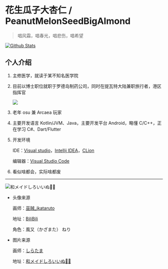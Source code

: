 # 花生瓜子大杏仁 / PeanutMelonSeedBigAlmond

> 唱风霜，唱春光，唱悲伤，唱希望

[![Github Stats](https://github-readme-stats.vercel.app/api?username=PeanutMelonSeedBigAlmond)](https://github.com/PeanutMelonSeedBigAlmond)

## 个人介绍

1. 主修医学，就读于某不知名医学院

2. 目前以博士职位就职于罗德岛制药公司，同时在提瓦特大陆兼职旅行者，港区指挥官
    
    ![](https://genshin-card.getloli.com/rand/82379344.png)

3. 老年 osu 兼 Arcaea 玩家

4. 主要开发语言 Kotlin/JVM、Java，主要开发平台 Android，略懂 C/C++，正在学习 C#、Dart/Flutter

5. 开发环境

    IDE：[Visual studio](https://visualstudio.microsoft.com/zh-hans/)，[Intellij IDEA](https://www.jetbrains.com/idea/)，[CLion](https://www.jetbrains.com/clion/)

    编辑器：[Visual Studio Code](https://code.visualstudio.com/)

6. 看似啥都会，实际啥都废

---

<img src="https://cdn.jsdelivr.net/gh/PeanutMelonSeedBigAlmond/PeanutMelonSeedBigAlmond/image/shiroiinu.png" alt="和メイドしろいいぬ🍡🌸" title="和メイドしろいいぬ🍡🌸"/>

- 头像来源

    画师：[巫贼_ikataruto](https://space.bilibili.com/425286)

    地址：[BiliBili](https://t.bilibili.com/545678459708624542)

    角色：風又（かざまた） ねり


- 图片来源

    画师：[しらたま](https://www.pixiv.net/users/705370/)

    地址：[和メイドしろいいぬ🍡🌸](https://www.pixiv.net/artworks/86047769)
